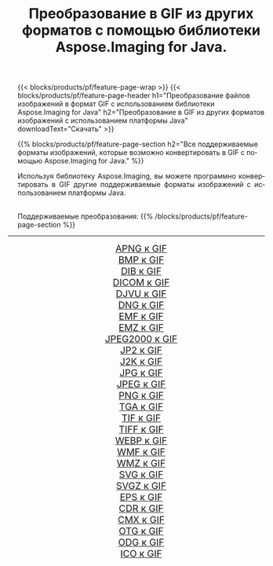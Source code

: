 ﻿---
title: Преобразование в GIF из других форматов с помощью библиотеки Aspose.Imaging for Java. 
weight: 3920
url: /ru/java/conversion/to/gif/ 
lang: ru
langdirlevel: 2
locales: zh-hans,ja,it,ru,de,es,fr,nl,id,lt,pl,pt,vi,tr,ko,zh-hant,ar,hi,th,sv,cs,uk,he
description: Используя Aspose.Imaging, вы можете конвертировать в GIF другие форматы с помощью Java.
---

{{< blocks/products/pf/feature-page-wrap >}}
{{< blocks/products/pf/feature-page-header h1="Преобразование файлов изображений в формат GIF с использованием библиотеки Aspose.Imaging for Java" h2="Преобразование в GIF из других форматов изображений с использованием платформы Java" downloadText="Скачать" >}}


{{% blocks/products/pf/feature-page-section  h2="Все поддерживаемые форматы изображений, которые возможно конвертировать в GIF с помощью Aspose.Imaging for Java." %}}
<p align=justify>Используя библиотеку Aspose.Imaging, вы можете программно конвертировать в GIF другие поддерживаемые форматы изображений с использованием платформы Java.</p>
<br/>
Поддерживаемые преобразования:
{{% /blocks/products/pf/feature-page-section %}}
<div class="container-fluid productfamilypage bg-gray">
    <div class="convertypes bg-gray agp-content section">
        <div class="container">
		<hr style="margin-left:-20px;"/>
		<div class="row other-converters" style="gap: 10px;font-size: 19px;text-align:center;">
		    <div class='col-md-2 other-converter remove-lp remove-rp'><a href="/imaging/ru/java/conversion/apng-to-gif/" style="padding:15px;">APNG к GIF</a></div>
<div class='col-md-2 other-converter remove-lp remove-rp'><a href="/imaging/ru/java/conversion/bmp-to-gif/" style="padding:15px;">BMP к GIF</a></div>
<div class='col-md-2 other-converter remove-lp remove-rp'><a href="/imaging/ru/java/conversion/dib-to-gif/" style="padding:15px;">DIB к GIF</a></div>
<div class='col-md-2 other-converter remove-lp remove-rp'><a href="/imaging/ru/java/conversion/dicom-to-gif/" style="padding:15px;">DICOM к GIF</a></div>
<div class='col-md-2 other-converter remove-lp remove-rp'><a href="/imaging/ru/java/conversion/djvu-to-gif/" style="padding:15px;">DJVU к GIF</a></div>
<div class='col-md-2 other-converter remove-lp remove-rp'><a href="/imaging/ru/java/conversion/dng-to-gif/" style="padding:15px;">DNG к GIF</a></div>
<div class='col-md-2 other-converter remove-lp remove-rp'><a href="/imaging/ru/java/conversion/emf-to-gif/" style="padding:15px;">EMF к GIF</a></div>
<div class='col-md-2 other-converter remove-lp remove-rp'><a href="/imaging/ru/java/conversion/emz-to-gif/" style="padding:15px;">EMZ к GIF</a></div>
<div class='col-md-2 other-converter remove-lp remove-rp'><a href="/imaging/ru/java/conversion/jpeg2000-to-gif/" style="padding:15px;">JPEG2000 к GIF</a></div>
<div class='col-md-2 other-converter remove-lp remove-rp'><a href="/imaging/ru/java/conversion/jp2-to-gif/" style="padding:15px;">JP2 к GIF</a></div>
<div class='col-md-2 other-converter remove-lp remove-rp'><a href="/imaging/ru/java/conversion/j2k-to-gif/" style="padding:15px;">J2K к GIF</a></div>
<div class='col-md-2 other-converter remove-lp remove-rp'><a href="/imaging/ru/java/conversion/jpg-to-gif/" style="padding:15px;">JPG к GIF</a></div>
<div class='col-md-2 other-converter remove-lp remove-rp'><a href="/imaging/ru/java/conversion/jpeg-to-gif/" style="padding:15px;">JPEG к GIF</a></div>
<div class='col-md-2 other-converter remove-lp remove-rp'><a href="/imaging/ru/java/conversion/png-to-gif/" style="padding:15px;">PNG к GIF</a></div>
<div class='col-md-2 other-converter remove-lp remove-rp'><a href="/imaging/ru/java/conversion/tga-to-gif/" style="padding:15px;">TGA к GIF</a></div>
<div class='col-md-2 other-converter remove-lp remove-rp'><a href="/imaging/ru/java/conversion/tif-to-gif/" style="padding:15px;">TIF к GIF</a></div>
<div class='col-md-2 other-converter remove-lp remove-rp'><a href="/imaging/ru/java/conversion/tiff-to-gif/" style="padding:15px;">TIFF к GIF</a></div>
<div class='col-md-2 other-converter remove-lp remove-rp'><a href="/imaging/ru/java/conversion/webp-to-gif/" style="padding:15px;">WEBP к GIF</a></div>
<div class='col-md-2 other-converter remove-lp remove-rp'><a href="/imaging/ru/java/conversion/wmf-to-gif/" style="padding:15px;">WMF к GIF</a></div>
<div class='col-md-2 other-converter remove-lp remove-rp'><a href="/imaging/ru/java/conversion/wmz-to-gif/" style="padding:15px;">WMZ к GIF</a></div>
<div class='col-md-2 other-converter remove-lp remove-rp'><a href="/imaging/ru/java/conversion/svg-to-gif/" style="padding:15px;">SVG к GIF</a></div>
<div class='col-md-2 other-converter remove-lp remove-rp'><a href="/imaging/ru/java/conversion/svgz-to-gif/" style="padding:15px;">SVGZ к GIF</a></div>
<div class='col-md-2 other-converter remove-lp remove-rp'><a href="/imaging/ru/java/conversion/eps-to-gif/" style="padding:15px;">EPS к GIF</a></div>
<div class='col-md-2 other-converter remove-lp remove-rp'><a href="/imaging/ru/java/conversion/cdr-to-gif/" style="padding:15px;">CDR к GIF</a></div>
<div class='col-md-2 other-converter remove-lp remove-rp'><a href="/imaging/ru/java/conversion/cmx-to-gif/" style="padding:15px;">CMX к GIF</a></div>
<div class='col-md-2 other-converter remove-lp remove-rp'><a href="/imaging/ru/java/conversion/otg-to-gif/" style="padding:15px;">OTG к GIF</a></div>
<div class='col-md-2 other-converter remove-lp remove-rp'><a href="/imaging/ru/java/conversion/odg-to-gif/" style="padding:15px;">ODG к GIF</a></div>
<div class='col-md-2 other-converter remove-lp remove-rp'><a href="/imaging/ru/java/conversion/ico-to-gif/" style="padding:15px;">ICO к GIF</a></div>
                </div>
        </div>
    </div>
</div>
<br/>


